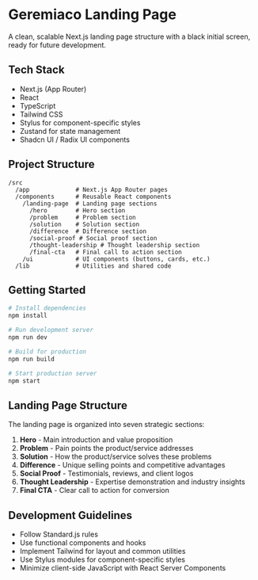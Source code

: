 # Geremiaco Landing Page

A clean, scalable Next.js landing page structure with a black initial screen, ready for future development.

## Tech Stack

- Next.js (App Router)
- React
- TypeScript
- Tailwind CSS
- Stylus for component-specific styles
- Zustand for state management
- Shadcn UI / Radix UI components

## Project Structure

```
/src
  /app             # Next.js App Router pages
  /components      # Reusable React components
    /landing-page  # Landing page sections
      /hero        # Hero section
      /problem     # Problem section
      /solution    # Solution section
      /difference  # Difference section
      /social-proof # Social proof section
      /thought-leadership # Thought leadership section
      /final-cta   # Final call to action section
    /ui            # UI components (buttons, cards, etc.)
  /lib             # Utilities and shared code
```

## Getting Started

```bash
# Install dependencies
npm install

# Run development server
npm run dev

# Build for production
npm run build

# Start production server
npm start
```

## Landing Page Structure

The landing page is organized into seven strategic sections:

1. **Hero** - Main introduction and value proposition
2. **Problem** - Pain points the product/service addresses
3. **Solution** - How the product/service solves these problems
4. **Difference** - Unique selling points and competitive advantages
5. **Social Proof** - Testimonials, reviews, and client logos
6. **Thought Leadership** - Expertise demonstration and industry insights
7. **Final CTA** - Clear call to action for conversion

## Development Guidelines

- Follow Standard.js rules
- Use functional components and hooks
- Implement Tailwind for layout and common utilities
- Use Stylus modules for component-specific styles
- Minimize client-side JavaScript with React Server Components